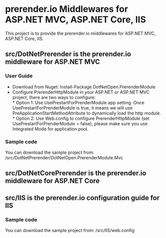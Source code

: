 # prerender.io Middlewares for ASP.NET MVC, ASP.NET Core, IIS
This project is to provide the prerender.io middlewares for ASP.NET MVC, ASP.NET Core, IIS.

## src/DotNetPrerender is the prerender.io middleware for ASP.NET MVC

### User Guide
* Download from Nuget: Install-Package DotNetOpen.PrerenderModule   
* Configure PrerenderHttpModule in your ASP.NET or ASP.NET MVC project, there are two ways to configure:   
      * Option 1: Use UsePrestartForPrenderModule app setting. Once UsePrestartForPrenderModule is true, it means we will use PreApplicationStartMethodAttribute to dynamically load the http module.
      * Option 2: Use Web.config to configure PrerenderHttpModule (set UsePrestartForPrenderModule = false), please make sure you use Integrated Mode for application pool.

### Sample code
You can download the sample project from: /src/DotNetPrerender/DotNetOpen.PrerenderModule.Mvc

## src/DotNetCorePrerender is the prerender.io middleware for ASP.NET Core
## src/IIS is the prerender.io configuration guide for IIS

### Sample code
You can download the sample project from: /src/IIS/web.config

